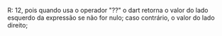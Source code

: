 R: 12, pois quando usa o operador "??" o dart retorna o valor do lado esquerdo da expressão se
não for nulo; caso contrário, o valor do lado direito;
